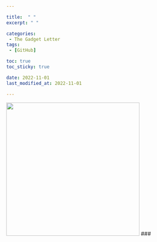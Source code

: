 ```yaml
---

title:  " "
excerpt: " "

categories:
 - The Gadget Letter
tags:
 - [GitHub]

toc: true
toc_sticky: true

date: 2022-11-01
last_modified_at: 2022-11-01

---
```

<img src="" title="" alt="" width="354">  
### 


###